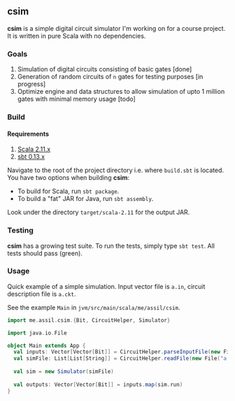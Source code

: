 ## csim

**csim** is a simple digital circuit simulator I'm working on for a course project. It is written in pure Scala with no dependencies.

### Goals

1. Simulation of digital circuits consisting of basic gates [done]
2. Generation of random circuits of `n` gates for testing purposes [in progress]
3. Optimize engine and data structures to allow simulation of upto 1 million gates with minimal memory usage [todo]

### Build

#### Requirements

1. [Scala 2.11.x](http://www.scala-lang.org/download/)
2. [sbt 0.13.x](http://www.scala-sbt.org/download.html)

Navigate to the root of the project directory i.e. where `build.sbt` is located. You have two options when building **csim**:

* To build for Scala, run `sbt package`.
* To build a "fat" JAR for Java, run `sbt assembly`.

Look under the directory `target/scala-2.11` for the output JAR.

### Testing

**csim** has a growing test suite. To run the tests, simply type `sbt test`. All tests should pass (green).

### Usage

Quick example of a simple simulation. Input vector file is `a.in`, circuit description file is `a.ckt`.

See the example `Main` in `jvm/src/main/scala/me/assil/csim`.

```scala
import me.assil.csim.{Bit, CircuitHelper, Simulator}

import java.io.File

object Main extends App {
  val inputs: Vector[Vector[Bit]] = CircuitHelper.parseInputFile(new File("a.in"))
  val simFile: List[List[String]] = CircuitHelper.readFile(new File("a.ckt"))
  
  val sim = new Simulator(simFile)
  
  val outputs: Vector[Vector[Bit]] = inputs.map(sim.run)
}
```
